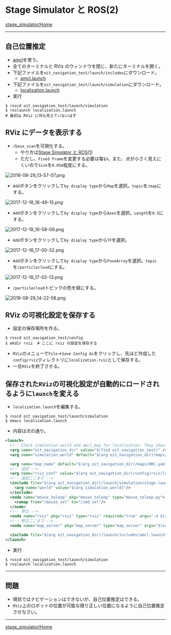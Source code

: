 # Stage Simulator と ROS(2)

[stage_simulator/Home](Home.md)

---

## 自己位置推定

- [amcl](http://wiki.ros.org/amcl)を使う。
- 全てのターミナルと RViz のウィンドウを閉じ、新たにターミナルを開く。
- 下記ファイルを`oit_navigation_test/launch/includes`にダウンロード。
  - [amcl.launch](https://raw.githubusercontent.com/KMiyawaki/lectures/master/ros/stage_simulator/stage_simulator_advanced_03/amcl.launch)
- 下記ファイルを`oit_navigation_test/launch/simulation`にダウンロード。
  - [localization.launch](https://raw.githubusercontent.com/KMiyawaki/lectures/master/ros/stage_simulator/stage_simulator_advanced_03/localization.launch)
- 実行

```shell
$ roscd oit_navigation_test/launch/simulation
$ roslaunch localization.launch
# 最初は RViz に何も見えていないはず
```

## RViz にデータを表示する

- `/base_scan`を可視化する。
  - やり方は[Stage Simulator と ROS(1)](stage_simulator_and_ros_01.md)
  - ただし、`Fixed Frame`を変更する必要は**ない**。また、点が小さく見えにくいので`Size`を`0.05m`程度にする。

![2018-08-29_13-57-07.png](./stage_simulator_advanced_03/2018-08-29_13-57-07.png)

- `Add`ボタンをクリックして`by display type`から`Map`を選択。`topic`を`/map`にする。

![2017-12-18_16-49-15.png](./stage_simulator_advanced_03/2017-12-18_16-49-15.png)

- `Add`ボタンをクリックして`by display type`から`Axes`を選択。`Length`を`0.5`にする。

![2017-12-18_16-58-09.png](./stage_simulator_advanced_03/2017-12-18_16-58-09.png)

- `Add`ボタンをクリックして`by display type`から`TF`を選択。

![2017-12-18_17-00-32.png](./stage_simulator_advanced_03/2017-12-18_17-00-32.png)

- `Add`ボタンをクリックして`by display type`から`PoseArray`を選択。`topic`を`/particlecloud`にする。

![2017-12-18_17-02-13.png](./stage_simulator_advanced_03/2017-12-18_17-02-13.png)

- `/particlecloud`トピックの色を緑にする。

![2018-08-29_14-22-58.png](./stage_simulator_advanced_03/2018-08-29_14-22-58.png)

## RViz の可視化設定を保存する

- 設定の保存場所を作る。

```shell
$ roscd oit_navigation_test/config
$ mkdir rviz  # ここに rviz の設定を保存する
```

- `RViz`のメニューで`File`->`Save Config As`をクリックし、先ほど作成した`config/rviz`ディレクトリに`localization.rviz`として保存する。
- 一旦`RViz`を終了させる。

## 保存された`RViz`の可視化設定が自動的にロードされるように`launch`を変える

- `localization.launch`を編集する。

```shell
$ roscd oit_navigation_test/launch/simulation
$ emacs localization.launch
```

- 内容は次の通り。

```xml
<launch>
  <!-- Check simulation world and amcl_map for localization. They should be same. -->
  <arg name="oit_navigation_dir" value="$(find oit_navigation_test)" />
  <arg name="simulation_world" default="$(arg oit_navigation_dir)/maps/HRC.world"/>

  <arg name="map_name" default="$(arg oit_navigation_dir)/maps/HRC.yaml"/>
  <!-- 追記 -->
  <arg name="rviz_conf" value="$(arg oit_navigation_dir)/config/rviz/localization.rviz" />
  <!-- 追記ここまで -->
  <include file="$(arg oit_navigation_dir)/launch/simulation/stage.launch">
    <arg name="world" value="$(arg simulation_world)"/>
  </include>
  <node name="mouse_teleop" pkg="mouse_teleop" type="mouse_teleop.py">
    <remap from="/mouse_vel" to="/cmd_vel"/>
  </node>
  <!-- 修正 -->
  <node name="rviz" pkg="rviz" type="rviz" required="true" args="-d $(arg rviz_conf)" />
  <!-- 修正ここまで -->
  <node name="map_server" pkg="map_server" type="map_server" args="$(arg map_name)" respawn="false" />

  <include file="$(arg oit_navigation_dir)/launch/includes/amcl.launch"/>
</launch>
```

- 実行

```shell
$ roscd oit_navigation_test/launch/simulation
$ roslaunch localization.launch
```

---

## 問題

- 現状ではナビゲーションはできないが、自己位置推定はできる。
- `RViz`上のロボットの位置が可能な限り正しい位置になるように自己位置推定させなさい。

---

[stage_simulator/Home](Home.md)
